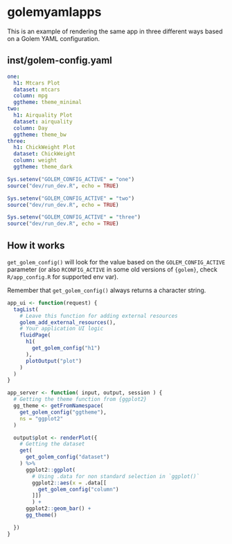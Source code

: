 
<!-- README.md is generated from README.Rmd. Please edit that file -->

# golemyamlapps

This is an example of rendering the same app in three different ways
based on a Golem YAML configuration.

## inst/golem-config.yaml

``` yaml
one:
  h1: Mtcars Plot
  dataset: mtcars
  column: mpg
  ggtheme: theme_minimal
two:
  h1: Airquality Plot
  dataset: airquality
  column: Day
  ggtheme: theme_bw
three:
  h1: ChickWeight Plot
  dataset: ChickWeight
  column: weight
  ggtheme: theme_dark
```

``` r
Sys.setenv("GOLEM_CONFIG_ACTIVE" = "one")
source("dev/run_dev.R", echo = TRUE)

Sys.setenv("GOLEM_CONFIG_ACTIVE" = "two")
source("dev/run_dev.R", echo = TRUE)

Sys.setenv("GOLEM_CONFIG_ACTIVE" = "three")
source("dev/run_dev.R", echo = TRUE)
```

## How it works

`get_golem_config()` will look for the value based on the
`GOLEM_CONFIG_ACTIVE` parameter (or also `RCONFIG_ACTIVE` in some old
versions of `{golem}`, check `R/app_config.R` for supported env var).

Remember that `get_golem_config()` always returns a character string.

``` r
app_ui <- function(request) {
  tagList(
    # Leave this function for adding external resources
    golem_add_external_resources(),
    # Your application UI logic
    fluidPage(
      h1(
        get_golem_config("h1")
      ),
      plotOutput("plot")
    )
  )
}
```

``` r
app_server <- function( input, output, session ) {
  # Getting the theme function from {ggplot2}
  gg_theme <- getFromNamespace(
    get_golem_config("ggtheme"),
    ns = "ggplot2"
  )

  output$plot <- renderPlot({
    # Getting the dataset
    get(
      get_golem_config("dataset")
    ) %>%
      ggplot2::ggplot(
        # Using .data for non standard selection in `ggplot()`
        ggplot2::aes(x = .data[[
          get_golem_config("column")
        ]])
        ) +
      ggplot2::geom_bar() +
      gg_theme()

  })
}
```
